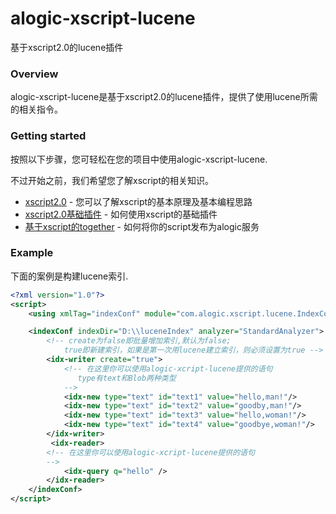 # alogic-xscript-lucene
基于xscript2.0的lucene插件

### Overview

alogic-xscript-lucene是基于xscript2.0的lucene插件，提供了使用lucene所需的相关指令。

### Getting started

按照以下步骤，您可轻松在您的项目中使用alogic-xscript-lucene.

不过开始之前，我们希望您了解xscript的相关知识。

- [xscript2.0](https://github.com/yyduan/alogic/blob/master/alogic-doc/alogic-common/xscript2.md) - 您可以了解xscript的基本原理及基本编程思路
- [xscript2.0基础插件](https://github.com/yyduan/alogic/blob/master/alogic-doc/alogic-common/xscript2-plugins.md) - 如何使用xscript的基础插件
- [基于xscript的together](https://github.com/yyduan/alogic/blob/master/alogic-doc/alogic-common/xscript2-together.md) - 如何将你的script发布为alogic服务


### Example

下面的案例是构建lucene索引.

```xml
<?xml version="1.0"?>
<script>
    <using xmlTag="indexConf" module="com.alogic.xscript.lucene.IndexConf"/>

    <indexConf indexDir="D:\\luceneIndex" analyzer="StandardAnalyzer">
    	<!-- create为false即批量增加索引,默认为false;
    		true即新建索引，如果是第一次用lucene建立索引，则必须设置为true -->
    	<idx-writer create="true">
	        <!-- 在这里你可以使用alogic-xcript-lucene提供的语句
	           type有text和Blob两种类型
	        -->        
	        <idx-new type="text" id="text1" value="hello,man!"/>
	        <idx-new type="text" id="text2" value="goodby,man!"/>
	        <idx-new type="text" id="text3" value="hello,woman!"/>
	        <idx-new type="text" id="text4" value="goodbye,woman!"/>   
        </idx-writer>   
    	 <idx-reader>
        <!-- 在这里你可以使用alogic-xcript-lucene提供的语句
        -->
        	<idx-query q="hello" />
        </idx-reader>
    </indexConf>
</script>
```